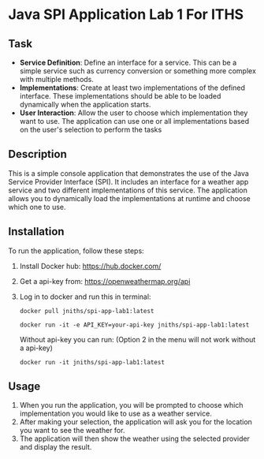 # Java SPI Application Lab 1 For ITHS

## Task

- **Service Definition**: Define an interface for a service. This can be a simple service such as currency conversion or something more complex with multiple methods.
- **Implementations**: Create at least two implementations of the defined interface. These implementations should be able to be loaded dynamically when the application starts.
- **User Interaction**: Allow the user to choose which implementation they want to use. The application can use one or all implementations based on the user's selection to perform the tasks

## Description

This is a simple console application that demonstrates the use of the Java Service Provider Interface (SPI). It includes an interface for a weather app service and two different implementations of this service. The application allows you to dynamically load the implementations at runtime and choose which one to use.

## Installation

To run the application, follow these steps:

1. Install Docker hub:
   https://hub.docker.com/

2. Get a api-key from:
   https://openweathermap.org/api

4. Log in to docker and run this in terminal:

    ```
    docker pull jniths/spi-app-lab1:latest
    ```

    ```
    docker run -it -e API_KEY=your-api-key jniths/spi-app-lab1:latest
    ```
    Without api-key you can run: (Option 2 in the menu will not work without a api-key)
    ```
    docker run -it jniths/spi-app-lab1:latest
    ```

## Usage

1. When you run the application, you will be prompted to choose which implementation you would like to use as a weather service.
2. After making your selection, the application will ask you for the location you want to see the weather for.
3. The application will then show the weather using the selected provider and display the result.
